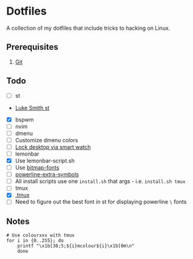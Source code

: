 # Dotfiles
A collection of my dotfiles that include tricks to hacking on Linux. 

## Prerequisites
1. [Git](https://git-scm.com/)

## Todo
- [ ] st
 - [Luke Smith st](https://github.com/LuckSmithxyz/st)
- [x] bspwm
- [ ] nvim
- [ ] dmenu
 - [ ] Customize dmenu colors
- [ ] [Lock desktop via smart watch](https://www.reddit.com/r/unixporn/comments/e65cb1/ticwatch_pro_launching_scripts_from_smartwatch/)
- [ ] lemonbar
 - [x] Use lemonbar-script.sh
 - [ ] Use [bitmap-fonts](https://github.com/Tecate/bitmap-fonts)
- [ ] [powerline-extra-symbols](https://github.com/ryanoasis/powerline-extra-symbols)
- [ ] All install scripts use one `install.sh` that args - i.e. `install.sh tmux`
- [ ] tmux
 - [x] [.tmux](https://github.com/gpakosz/.tmux)
 - [ ] Need to figure out the best font in st for displaying powerline `\` fonts

## Notes
```
# Use colourxxx with tmux
for i in {0..255}; do
    printf "\x1b[38;5;${i}mcolour${i}\x1b[0m\n"
	done
```
